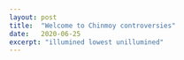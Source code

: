 ```yaml
---
layout: post
title:  "Welcome to Chinmoy controversies"
date:   2020-06-25
excerpt: "illumined lowest unillumined"
---
```

